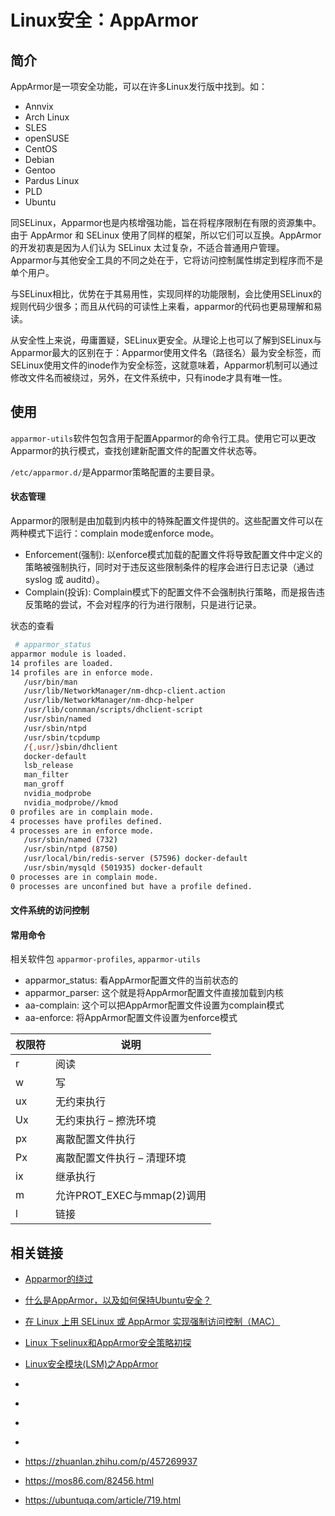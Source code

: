 # Linux安全：AppArmor


## 简介

AppArmor是一项安全功能，可以在许多Linux发行版中找到。如：

* Annvix
* Arch Linux
* SLES
* openSUSE
* CentOS
* Debian
* Gentoo
* Pardus Linux
* PLD
* Ubuntu

同SELinux，Apparmor也是内核增强功能，旨在将程序限制在有限的资源集中。由于 AppArmor 和 SELinux 使用了同样的框架，所以它们可以互换。AppArmor 的开发初衷是因为人们认为 SELinux 太过复杂，不适合普通用户管理。Apparmor与其他安全工具的不同之处在于，它将访问控制属性绑定到程序而不是单个用户。

与SELinux相比，优势在于其易用性，实现同样的功能限制，会比使用SELinux的规则代码少很多；而且从代码的可读性上来看，apparmor的代码也更易理解和易读。

从安全性上来说，毋庸置疑，SELinux更安全。从理论上也可以了解到SELinux与Apparmor最大的区别在于：Apparmor使用文件名（路径名）最为安全标签，而SELinux使用文件的inode作为安全标签，这就意味着，Apparmor机制可以通过修改文件名而被绕过，另外，在文件系统中，只有inode才具有唯一性。



## 使用

`apparmor-utils`软件包包含用于配置Apparmor的命令行工具。使用它可以更改Apparmor的执行模式，查找创建新配置文件的配置文件状态等。

`/etc/apparmor.d/`是Apparmor策略配置的主要目录。

#### 状态管理

Apparmor的限制是由加载到内核中的特殊配置文件提供的。这些配置文件可以在两种模式下运行：complain mode或enforce mode。

* Enforcement(强制): 以enforce模式加载的配置文件将导致配置文件中定义的策略被强制执行，同时对于违反这些限制条件的程序会进行日志记录（通过 syslog 或 auditd）。
* Complain(投诉): Complain模式下的配置文件不会强制执行策略，而是报告违反策略的尝试，不会对程序的行为进行限制，只是进行记录。

状态的查看

```bash
 # apparmor_status
apparmor module is loaded.
14 profiles are loaded.
14 profiles are in enforce mode.
   /usr/bin/man
   /usr/lib/NetworkManager/nm-dhcp-client.action
   /usr/lib/NetworkManager/nm-dhcp-helper
   /usr/lib/connman/scripts/dhclient-script
   /usr/sbin/named
   /usr/sbin/ntpd
   /usr/sbin/tcpdump
   /{,usr/}sbin/dhclient
   docker-default
   lsb_release
   man_filter
   man_groff
   nvidia_modprobe
   nvidia_modprobe//kmod
0 profiles are in complain mode.
4 processes have profiles defined.
4 processes are in enforce mode.
   /usr/sbin/named (732)
   /usr/sbin/ntpd (8750)
   /usr/local/bin/redis-server (57596) docker-default
   /usr/sbin/mysqld (501935) docker-default
0 processes are in complain mode.
0 processes are unconfined but have a profile defined.
```

#### 文件系统的访问控制

#### 常用命令

相关软件包 `apparmor-profiles`, `apparmor-utils`
* apparmor_status: 看AppArmor配置文件的当前状态的
* apparmor_parser: 这个就是将AppArmor配置文件直接加载到内核
* aa-complain: 这个可以把AppArmor配置文件设置为complain模式
* aa-enforce: 将AppArmor配置文件设置为enforce模式

| 权限符 | 说明 |
| - | - |
| r | 阅读 |
| w | 写 |
| ux | 无约束执行 |
| Ux | 无约束执行 – 擦洗环境 |
| px | 离散配置文件执行 |
| Px | 离散配置文件执行 – 清理环境 |
| ix | 继承执行 |
| m | 允许PROT_EXEC与mmap(2)调用 |
| l | 链接 |

## 相关链接

* [Apparmor的绕过](https://zhuanlan.zhihu.com/p/457269937)
* [什么是AppArmor，以及如何保持Ubuntu安全？](https://mos86.com/82456.html)
* [在 Linux 上用 SELinux 或 AppArmor 实现强制访问控制（MAC）](https://mp.weixin.qq.com/s/yAKylMQjswe47g9p9Ey3KQ)
* [Linux 下selinux和AppArmor安全策略初探](https://mp.weixin.qq.com/s/19u1FdcxbUxKN-4n-EH_wQ)
* [Linux安全模块(LSM)之AppArmor](https://mp.weixin.qq.com/s/mStg8OMl3qC_l8itTlhhpw)
* []()
* []()
* []()
* []()

* https://zhuanlan.zhihu.com/p/457269937
* https://mos86.com/82456.html
* https://ubuntuqa.com/article/719.html